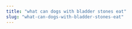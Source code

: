 ```yaml
---
title: "what can dogs with bladder stones eat"
slug: "what-can-dogs-with-bladder-stones-eat"
---
```


